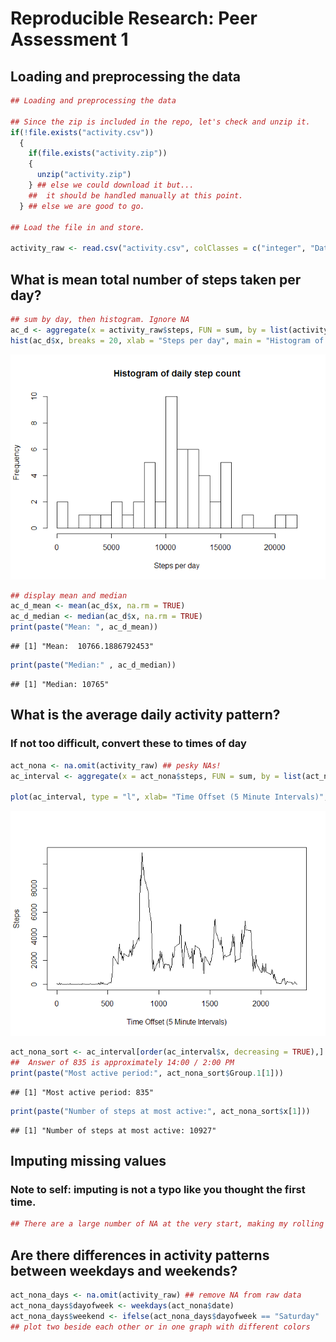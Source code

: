 # Reproducible Research: Peer Assessment 1
## Loading and preprocessing the data


```r
## Loading and preprocessing the data

## Since the zip is included in the repo, let's check and unzip it.
if(!file.exists("activity.csv"))
  {
    if(file.exists("activity.zip"))
    {
      unzip("activity.zip")
    } ## else we could download it but... 
    ##  it should be handled manually at this point.
  } ## else we are good to go.

## Load the file in and store.

activity_raw <- read.csv("activity.csv", colClasses = c("integer", "Date", "integer"))
```

## What is mean total number of steps taken per day?

```r
## sum by day, then histogram. Ignore NA
ac_d <- aggregate(x = activity_raw$steps, FUN = sum, by = list(activity_raw$date))
hist(ac_d$x, breaks = 20, xlab = "Steps per day", main = "Histogram of daily step count")
```

![](PA1_template_files/figure-html/unnamed-chunk-2-1.png)

```r
## display mean and median
ac_d_mean <- mean(ac_d$x, na.rm = TRUE)
ac_d_median <- median(ac_d$x, na.rm = TRUE)
print(paste("Mean: ", ac_d_mean))
```

```
## [1] "Mean:  10766.1886792453"
```

```r
print(paste("Median:" , ac_d_median))
```

```
## [1] "Median: 10765"
```

## What is the average daily activity pattern?
### If not too difficult, convert these to times of day

```r
act_nona <- na.omit(activity_raw) ## pesky NAs!
ac_interval <- aggregate(x = act_nona$steps, FUN = sum, by = list(act_nona$interval))

plot(ac_interval, type = "l", xlab= "Time Offset (5 Minute Intervals)", ylab = "Steps")
```

![](PA1_template_files/figure-html/unnamed-chunk-3-1.png)

```r
act_nona_sort <- ac_interval[order(ac_interval$x, decreasing = TRUE),]
##  Answer of 835 is approximately 14:00 / 2:00 PM
print(paste("Most active period:", act_nona_sort$Group.1[1]))
```

```
## [1] "Most active period: 835"
```

```r
print(paste("Number of steps at most active:", act_nona_sort$x[1]))
```

```
## [1] "Number of steps at most active: 10927"
```

## Imputing missing values
### Note to self: imputing is not a typo like you thought the first time.

```r
## There are a large number of NA at the very start, making my rolling average idea a little more troublesome
```

## Are there differences in activity patterns between weekdays and weekends?

```r
act_nona_days <- na.omit(activity_raw) ## remove NA from raw data
act_nona_days$dayofweek <- weekdays(act_nona$date)
act_nona_days$weekend <- ifelse(act_nona_days$dayofweek == "Saturday" | act_nona_days$dayofweek == "Sunday", TRUE, FALSE )
## plot two beside each other or in one graph with different colors
```
